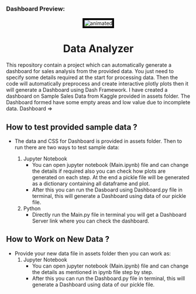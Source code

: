 ### Dashboard Preview:
<p align="center">
  <img src="https://i.imgur.com/kNMoNQI.gif" alt="animated" style="border: 5px solid black">
</p>
<h1 align="center"> Data Analyzer </h1>

This repository contain a project which can automatically generate a dashboard for sales analysis from the provided data. You just need to specify some details required at the start for processing data. Then the code will automatically preprocess and create interactive plotly plots then it will generate a Dashboard using Dash Framework.
I have created a dashboard on Sample Sales Data from Kaggle provided in assets folder. The Dashboard formed have some empty areas and low value due to incomplete data.
Dashboard => 

## How to test provided sample data ?
* The data and CSS for Dashboard is provided in assets folder. Then to run there are two ways to test sample data:

    1. Jupyter Notebook
        * You can open jupyter notebook (Main.ipynb) file  and can change the details if required also you can check how plots are generated on each step. At the end a pickle file will be generated as a dictionary containing all dataframe and plot.
        * After this you can run the Dasboard using Dashboard.py file in terminal, this will generate a Dashboard using data of our pickle file.
    2. Python 
        * Directly run the Main.py file in terminal you will get a Dashboard Server link where you can check the dashboard.


## How to Work on New Data ?

* Provide your new data file in assets folder then you can work as:
    1. Jupyter Notebook
        * You can open jupyter notebook (Main.ipynb) file and can change the details as mentioned in ipynb file step by step.
        * After this you can run the Dashboard.py file in terminal, this will generate a Dashboard using data of our pickle file.
